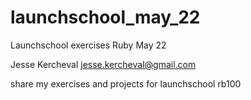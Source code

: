 # launchschool_may_22
Launchschool exercises Ruby May 22

Jesse Kercheval
jesse.kercheval@gmail.com

share my exercises and projects for launchschool rb100
